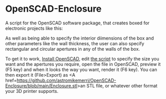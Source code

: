 # OpenSCAD-Enclosure
A script for the OpenSCAD software package, that creates boxed for electronic projects like this:
<mg src=https://github.com/astromikemerri/OpenSCAD-Enclosure/blob/main/SampleBox.JPG width=400>

As well as being able to specify the interior diimensions of the box and other parameters like the wall thickness, the user can also specify rectangular and circular apertures in any of the walls of the box.

To get it to work, <A href=https://openscad.org/downloads.html>Install OpenSCAD</a>, edit <a href=https://github.com/astromikemerri/OpenSCAD-Enclosure/blob/main/Enclosure.scad>the script</a> to specify the size you want and the apertures you require</a>, open the file in OpenSCAD, preview it (F5 key) and when it looks the way you want, render it (F6 key). You can then export it (File>Export) as <A href=<https://github.com/astromikemerri/OpenSCAD-Enclosure/blob/main/Enclosure.stl>>an STL file</a>, or whatever other format your 3D printer supports.  
